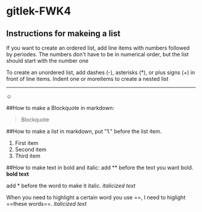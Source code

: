 # gitlek-FWK4

## Instructions for makeing a list
If you want to create an ordered list, add line items with numbers followed by periodes. The numbers don't have to be in numerical order, but the list should start with the number one

To create an unordered list, add dashes (-), asterisks (*), or plus signs (+) in front of line items. Indent one or moreitems to create a nested list 
__________________________________________________________________________________________________________
:relaxed:



##How to make a Blockquote in markdown:

>Blockquote

##How to make a list in markdown, put "1." before the list item.

1. First item
2. Second item
3. Third item

##How to make text in bold and italic:
add ** before the text you want bold.
**bold text**

add * before the word to make it italic.
*italicized text* 

When you need to highlight a certain word you use ==,
I need to higlight ==these words==.
*italicized text*
